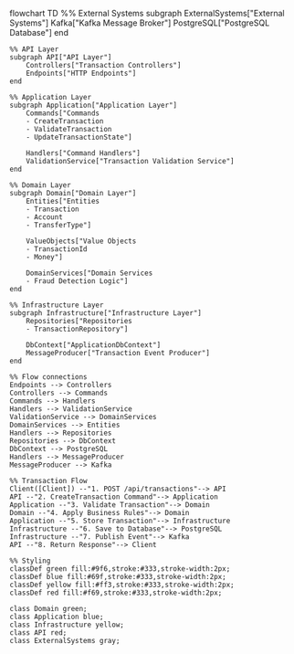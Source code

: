 flowchart TD
    %% External Systems
    subgraph ExternalSystems["External Systems"]
        Kafka["Kafka Message Broker"]
        PostgreSQL["PostgreSQL Database"]
    end

    %% API Layer
    subgraph API["API Layer"]
        Controllers["Transaction Controllers"]
        Endpoints["HTTP Endpoints"]
    end
    
    %% Application Layer
    subgraph Application["Application Layer"]
        Commands["Commands
        - CreateTransaction
        - ValidateTransaction
        - UpdateTransactionState"]
        
        Handlers["Command Handlers"]
        ValidationService["Transaction Validation Service"]
    end
    
    %% Domain Layer
    subgraph Domain["Domain Layer"]
        Entities["Entities
        - Transaction
        - Account
        - TransferType"]
        
        ValueObjects["Value Objects
        - TransactionId
        - Money"]
        
        DomainServices["Domain Services
        - Fraud Detection Logic"]
    end
    
    %% Infrastructure Layer
    subgraph Infrastructure["Infrastructure Layer"]
        Repositories["Repositories
        - TransactionRepository"]
        
        DbContext["ApplicationDbContext"]
        MessageProducer["Transaction Event Producer"]
    end
    
    %% Flow connections
    Endpoints --> Controllers
    Controllers --> Commands
    Commands --> Handlers
    Handlers --> ValidationService
    ValidationService --> DomainServices
    DomainServices --> Entities
    Handlers --> Repositories
    Repositories --> DbContext
    DbContext --> PostgreSQL
    Handlers --> MessageProducer
    MessageProducer --> Kafka
    
    %% Transaction Flow
    Client([Client]) --"1. POST /api/transactions"--> API
    API --"2. CreateTransaction Command"--> Application
    Application --"3. Validate Transaction"--> Domain
    Domain --"4. Apply Business Rules"--> Domain
    Application --"5. Store Transaction"--> Infrastructure
    Infrastructure --"6. Save to Database"--> PostgreSQL
    Infrastructure --"7. Publish Event"--> Kafka
    API --"8. Return Response"--> Client
    
    %% Styling
    classDef green fill:#9f6,stroke:#333,stroke-width:2px;
    classDef blue fill:#69f,stroke:#333,stroke-width:2px;
    classDef yellow fill:#ff3,stroke:#333,stroke-width:2px;
    classDef red fill:#f69,stroke:#333,stroke-width:2px;
    
    class Domain green;
    class Application blue;
    class Infrastructure yellow;
    class API red;
    class ExternalSystems gray;